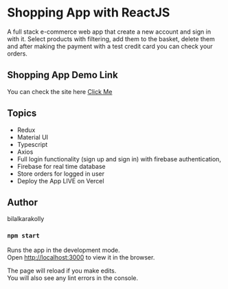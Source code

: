 # Shopping App with ReactJS

A full stack e-commerce web app that create a new account and sign in with it. Select products with filtering, add them to the basket, delete them and after making the payment with a test credit card you can check your orders.

## Shopping App Demo Link

You can check the site here
[Click Me](https://shopping-5cggq2oc5-bilalkarakollu.vercel.app/)

## Topics

- Redux
- Material UI
- Typescript
- Axios
- Full login functionality (sign up and sign in) with firebase authentication,
- Firebase for real time database
- Store orders for logged in user
- Deploy the App LIVE on Vercel

## Author

bilalkarakolly

### `npm start`

Runs the app in the development mode.\
Open [http://localhost:3000](http://localhost:3000) to view it in the browser.

The page will reload if you make edits.\
You will also see any lint errors in the console.
